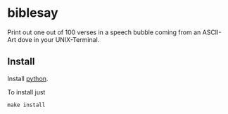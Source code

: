 # biblesay

Print out one out of 100 verses in a speech bubble coming from an ASCII-Art dove in your UNIX-Terminal.

## Install

Install [python](https://www.python.org/downloads/).

To install just

```
make install
```

